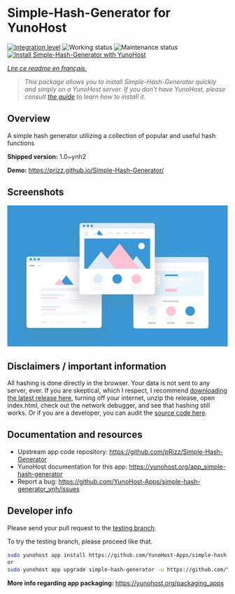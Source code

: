 <!--
N.B.: This README was automatically generated by https://github.com/YunoHost/apps/tree/master/tools/README-generator
It shall NOT be edited by hand.
-->

# Simple-Hash-Generator for YunoHost

[![Integration level](https://dash.yunohost.org/integration/simple-hash-generator.svg)](https://dash.yunohost.org/appci/app/simple-hash-generator) ![Working status](https://ci-apps.yunohost.org/ci/badges/simple-hash-generator.status.svg) ![Maintenance status](https://ci-apps.yunohost.org/ci/badges/simple-hash-generator.maintain.svg)
[![Install Simple-Hash-Generator with YunoHost](https://install-app.yunohost.org/install-with-yunohost.svg)](https://install-app.yunohost.org/?app=simple-hash-generator)

*[Lire ce readme en français.](./README_fr.md)*

> *This package allows you to install Simple-Hash-Generator quickly and simply on a YunoHost server.
If you don't have YunoHost, please consult [the guide](https://yunohost.org/#/install) to learn how to install it.*

## Overview

A simple hash generator utilizing a collection of popular and useful hash functions


**Shipped version:** 1.0~ynh2

**Demo:** https://prizz.github.io/Simple-Hash-Generator/

## Screenshots

![Screenshot of Simple-Hash-Generator](./doc/screenshots/example.jpg)

## Disclaimers / important information

All hashing is done directly in the browser. Your data is not sent to any server, ever. If you are skeptical, which I respect, I recommend [downloading the latest release here](https://github.com/pRizz/Simple-Hash-Generator/releases), turning off your internet, unzip the release, open index.html, check out the network debugger, and see that hashing still works. Or if you are a developer, you can audit the [source code here](https://github.com/pRizz/Simple-Hash-Generator).

## Documentation and resources

* Upstream app code repository: <https://github.com/pRizz/Simple-Hash-Generator>
* YunoHost documentation for this app: <https://yunohost.org/app_simple-hash-generator>
* Report a bug: <https://github.com/YunoHost-Apps/simple-hash-generator_ynh/issues>

## Developer info

Please send your pull request to the [testing branch](https://github.com/YunoHost-Apps/simple-hash-generator_ynh/tree/testing).

To try the testing branch, please proceed like that.

``` bash
sudo yunohost app install https://github.com/YunoHost-Apps/simple-hash-generator_ynh/tree/testing --debug
or
sudo yunohost app upgrade simple-hash-generator -u https://github.com/YunoHost-Apps/simple-hash-generator_ynh/tree/testing --debug
```

**More info regarding app packaging:** <https://yunohost.org/packaging_apps>
